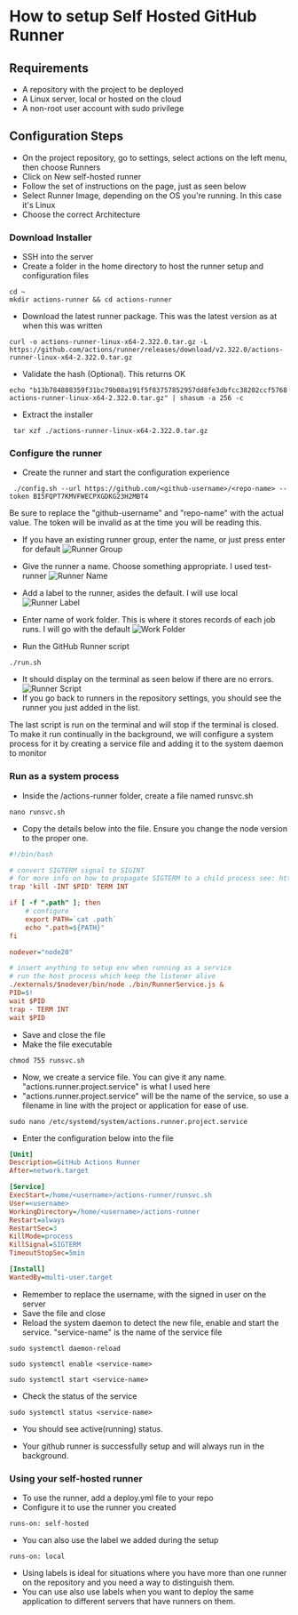 # How to setup Self Hosted GitHub Runner

## Requirements

- A repository with the project to be deployed
- A Linux server, local or hosted on the cloud
- A non-root user account with sudo privilege

## Configuration Steps

- On the project repository, go to settings, select actions on the left menu, then choose Runners
- Click on New self-hosted runner
- Follow the set of instructions on the page, just as seen below
- Select Runner Image, depending on the OS you're running. In this case it's Linux
- Choose the correct Architecture

### Download Installer

- SSH into the server
- Create a folder in the home directory to host the runner setup and configuration files

```console
cd ~
mkdir actions-runner && cd actions-runner
```

- Download the latest runner package. This was the latest version as at when this was written

```console
curl -o actions-runner-linux-x64-2.322.0.tar.gz -L https://github.com/actions/runner/releases/download/v2.322.0/actions-runner-linux-x64-2.322.0.tar.gz
```

- Validate the hash (Optional). This returns OK

```console
echo "b13b784808359f31bc79b08a191f5f83757852957dd8fe3dbfcc38202ccf5768  actions-runner-linux-x64-2.322.0.tar.gz" | shasum -a 256 -c
```

- Extract the installer

```console
 tar xzf ./actions-runner-linux-x64-2.322.0.tar.gz
```

### Configure the runner

- Create the runner and start the configuration experience

```console
 ./config.sh --url https://github.com/<github-username>/<repo-name> --token BI5FQPT7KMVFWECPXGDKG23H2MBT4
```

Be sure to replace the "github-username" and "repo-name" with the actual value. The token will be invalid as at the time you will be reading this.

- If you have an existing runner group, enter the name, or just press enter for default
  ![Runner Group](runner-group.png)
- Give the runner a name. Choose something appropriate. I used test-runner
  ![Runner Name](runner-name.png)
- Add a label to the runner, asides the default. I will use local
  ![Runner Label](runner-label.png)
- Enter name of work folder. This is where it stores records of each job runs. I will go with the default
  ![Work Folder](runner-work-folder.png)

- Run the GitHub Runner script

```console
./run.sh
```

- It should display on the terminal as seen below if there are no errors.
  ![Runner Script](runner-script.png)
- If you go back to runners in the repository settings, you should see the runner you just added in the list.

The last script is run on the terminal and will stop if the terminal is closed. To make it run continually in the background, we will configure a system process for it by creating a service file and adding it to the system daemon to monitor

### Run as a system process

- Inside the /actions-runner folder, create a file named runsvc.sh

```console
nano runsvc.sh
```

- Copy the details below into the file. Ensure you change the node version to the proper one.

```ini
#!/bin/bash

# convert SIGTERM signal to SIGINT
# for more info on how to propagate SIGTERM to a child process see: http://veithen.github.io/2014/11/16/sigterm-propagation.html
trap 'kill -INT $PID' TERM INT

if [ -f ".path" ]; then
    # configure
    export PATH=`cat .path`
    echo ".path=${PATH}"
fi

nodever="node20"

# insert anything to setup env when running as a service
# run the host process which keep the listener alive
./externals/$nodever/bin/node ./bin/RunnerService.js &
PID=$!
wait $PID
trap - TERM INT
wait $PID
```

- Save and close the file
- Make the file executable

```console
chmod 755 runsvc.sh
```

- Now, we create a service file. You can give it any name. "actions.runner.project.service" is what I used here
- "actions.runner.project.service" will be the name of the service, so use a filename in line with the project or application for ease of use.

```console
sudo nano /etc/systemd/system/actions.runner.project.service
```

- Enter the configuration below into the file

```ini
[Unit]
Description=GitHub Actions Runner
After=network.target

[Service]
ExecStart=/home/<username>/actions-runner/runsvc.sh
User=<username>
WorkingDirectory=/home/<username>/actions-runner
Restart=always
RestartSec=3
KillMode=process
KillSignal=SIGTERM
TimeoutStopSec=5min

[Install]
WantedBy=multi-user.target
```

- Remember to replace the username, with the signed in user on the server
- Save the file and close
- Reload the system daemon to detect the new file, enable and start the service. "service-name" is the name of the service file

```console
sudo systemctl daemon-reload
```

```console
sudo systemctl enable <service-name>
```

```console
sudo systemctl start <service-name>
```

- Check the status of the service

```console
sudo systemctl status <service-name>
```

- You should see active(running) status.

- Your github runner is successfully setup and will always run in the background.

### Using your self-hosted runner

- To use the runner, add a deploy.yml file to your repo
- Configure it to use the runner you created

```console
runs-on: self-hosted
```

- You can also use the label we added during the setup

```console
runs-on: local
```

- Using labels is ideal for situations where you have more than one runner on the repository and you need a way to distinguish them.
- You can use also use labels when you want to deploy the same application to different servers that have runners on them.
